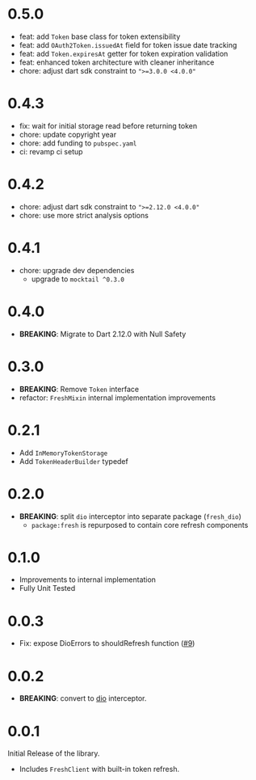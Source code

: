 # 0.5.0

- feat: add `Token` base class for token extensibility
- feat: add `OAuth2Token.issuedAt` field for token issue date tracking  
- feat: add `Token.expiresAt` getter for token expiration validation
- feat: enhanced token architecture with cleaner inheritance
- chore: adjust dart sdk constraint to `">=3.0.0 <4.0.0"`

# 0.4.3

- fix: wait for initial storage read before returning token
- chore: update copyright year
- chore: add funding to `pubspec.yaml`
- ci: revamp ci setup

# 0.4.2

- chore: adjust dart sdk constraint to `">=2.12.0 <4.0.0"`
- chore: use more strict analysis options

# 0.4.1

- chore: upgrade dev dependencies
  - upgrade to `mocktail ^0.3.0`

# 0.4.0

- **BREAKING**: Migrate to Dart 2.12.0 with Null Safety

# 0.3.0

- **BREAKING**: Remove `Token` interface
- refactor: `FreshMixin` internal implementation improvements

# 0.2.1

- Add `InMemoryTokenStorage`
- Add `TokenHeaderBuilder` typedef

# 0.2.0

- **BREAKING**: split `dio` interceptor into separate package (`fresh_dio`)
  - `package:fresh` is repurposed to contain core refresh components

# 0.1.0

- Improvements to internal implementation
- Fully Unit Tested

# 0.0.3

- Fix: expose DioErrors to shouldRefresh function ([#9](https://github.com/felangel/fresh/issues/9))

# 0.0.2

- **BREAKING**: convert to [dio](https://pub.dev/packages/dio) interceptor.

# 0.0.1

Initial Release of the library.

- Includes `FreshClient` with built-in token refresh.
